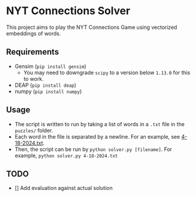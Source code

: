 # NYT Connections Solver
This project aims to play the NYT Connections Game using vectorized embeddings of words.

## Requirements
- Gensim (`pip install gensim`)
    - You may need to downgrade `scipy` to a version below `1.13.0` for this to work.
- DEAP (`pip install deap`)
- numpy (`pip install numpy`)

## Usage
- The script is written to run by taking a list of words in a `.txt` file in the `puzzles/` folder.
- Each word in the file is separated by a newline. For an example, see [4-18-2024.txt](puzzles/4-18-2024.txt).
- Then, the script can be run by `python solver.py [filename]`. For example, `python solver.py 4-18-2024.txt`

## TODO
- [] Add evaluation against actual solution